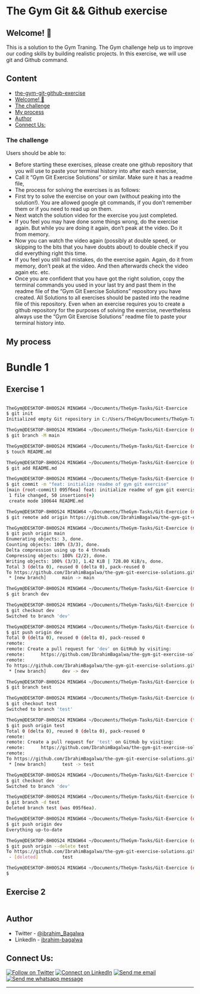 # The Gym Git && Github exercise

## Welcome! 👋

This is a solution to the Gym Traning. The Gym challenge help us to improve our coding skills by building realistic projects.
In this exercise, we will use git and Github command.

## Content

- [the-gym-git-github-exercise](#the-gym-git-github-exercice)
- [Welcome! 👋](#welcome)
- [The challenge](#the-challenge)
- [My process](#my-process)
- [Author](#author)
- [Connect Us:](#connect-us)

### The challenge

Users should be able to:

- Before starting these exercises, please create one github repository that you will use to paste your terminal history into after each exercise,
- Call it “Gym Git Exercise Solutions” or similar. Make sure it has a readme file,
- The process for solving the exercises is as follows:
- First try to solve the exercise on your own (without peaking into the solution!). You are allowed google git commands, if you don’t remember them or if you need to read up on them.
- Next watch the solution video for the exercise you just completed.
- If you feel you may have done some things wrong, do the exercise again. But while you are doing it again, don’t peak at the video. Do it from memory.
- Now you can watch the video again (possibly at double speed, or skipping to the bits that you have doubts about) to double check if you did everything right this time.
- If you feel you still had mistakes, do the exercise again. Again, do it from memory, don’t peak at the video. And then afterwards check the video again etc. etc.
- Once you are confident that you have got the right solution, copy the terminal commands you used in your last try and past them in the readme file of the “Gym Git Exercise Solutions” repository you have created. All Solutions to all exercises should be pasted into the readme file of this repository. Even when an exercise requires you to create a github repository for the purposes of solving the exercise, nevertheless always use the “Gym Git Exercise Solutions” readme file to paste your terminal history into.

## My process

# Bundle 1

## Exercise 1

```bash

TheGym@DESKTOP-8H0OS24 MINGW64 ~/Documents/TheGym-Tasks/Git-Exercice
$ git init
Initialized empty Git repository in C:/Users/TheGym/Documents/TheGym-Tasks/Git-Exercice/.git/

TheGym@DESKTOP-8H0OS24 MINGW64 ~/Documents/TheGym-Tasks/Git-Exercice (master)
$ git branch -M main

TheGym@DESKTOP-8H0OS24 MINGW64 ~/Documents/TheGym-Tasks/Git-Exercice (main)
$ touch README.md

TheGym@DESKTOP-8H0OS24 MINGW64 ~/Documents/TheGym-Tasks/Git-Exercice (main)
$ git add README.md

TheGym@DESKTOP-8H0OS24 MINGW64 ~/Documents/TheGym-Tasks/Git-Exercice (main)
$ git commit -m "feat: initialize readme of gym git exercise"
[main (root-commit) 095f6ea] feat: initialize readme of gym git exercise
 1 file changed, 50 insertions(+)
 create mode 100644 README.md

TheGym@DESKTOP-8H0OS24 MINGW64 ~/Documents/TheGym-Tasks/Git-Exercice (main)
$ git remote add origin https://github.com/IbrahimBagalwa/the-gym-git-exercise-solutions.git

TheGym@DESKTOP-8H0OS24 MINGW64 ~/Documents/TheGym-Tasks/Git-Exercice (main)
$ git push origin main
Enumerating objects: 3, done.
Counting objects: 100% (3/3), done.
Delta compression using up to 4 threads
Compressing objects: 100% (2/2), done.
Writing objects: 100% (3/3), 1.42 KiB | 728.00 KiB/s, done.
Total 3 (delta 0), reused 0 (delta 0), pack-reused 0
To https://github.com/IbrahimBagalwa/the-gym-git-exercise-solutions.git
 * [new branch]      main -> main

TheGym@DESKTOP-8H0OS24 MINGW64 ~/Documents/TheGym-Tasks/Git-Exercice (main)
$ git branch dev

TheGym@DESKTOP-8H0OS24 MINGW64 ~/Documents/TheGym-Tasks/Git-Exercice (main)
$ git checkout dev
Switched to branch 'dev'

TheGym@DESKTOP-8H0OS24 MINGW64 ~/Documents/TheGym-Tasks/Git-Exercice (dev)
$ git push origin dev
Total 0 (delta 0), reused 0 (delta 0), pack-reused 0
remote:
remote: Create a pull request for 'dev' on GitHub by visiting:
remote:      https://github.com/IbrahimBagalwa/the-gym-git-exercise-solutions/pull/new/dev
remote:
To https://github.com/IbrahimBagalwa/the-gym-git-exercise-solutions.git
 * [new branch]      dev -> dev

TheGym@DESKTOP-8H0OS24 MINGW64 ~/Documents/TheGym-Tasks/Git-Exercice (dev)
$ git branch test

TheGym@DESKTOP-8H0OS24 MINGW64 ~/Documents/TheGym-Tasks/Git-Exercice (dev)
$ git checkout test
Switched to branch 'test'

TheGym@DESKTOP-8H0OS24 MINGW64 ~/Documents/TheGym-Tasks/Git-Exercice (test)
$ git push origin test
Total 0 (delta 0), reused 0 (delta 0), pack-reused 0
remote:
remote: Create a pull request for 'test' on GitHub by visiting:
remote:      https://github.com/IbrahimBagalwa/the-gym-git-exercise-solutions/pull/new/test
remote:
To https://github.com/IbrahimBagalwa/the-gym-git-exercise-solutions.git
 * [new branch]      test -> test

TheGym@DESKTOP-8H0OS24 MINGW64 ~/Documents/TheGym-Tasks/Git-Exercice (test)
$ git checkout dev
Switched to branch 'dev'

TheGym@DESKTOP-8H0OS24 MINGW64 ~/Documents/TheGym-Tasks/Git-Exercice (dev)
$ git branch -d test
Deleted branch test (was 095f6ea).

TheGym@DESKTOP-8H0OS24 MINGW64 ~/Documents/TheGym-Tasks/Git-Exercice (dev)
$ git push origin dev
Everything up-to-date

TheGym@DESKTOP-8H0OS24 MINGW64 ~/Documents/TheGym-Tasks/Git-Exercice (dev)
$ git push origin --delete test
To https://github.com/IbrahimBagalwa/the-gym-git-exercise-solutions.git
 - [deleted]         test

TheGym@DESKTOP-8H0OS24 MINGW64 ~/Documents/TheGym-Tasks/Git-Exercice (dev)
$
```

## Exercise 2

```bash

```

## Author

- Twitter - [@ibrahim_Bagalwa](https://twitter.com/ibrahim_Bagalwa)
- LinkedIn - [ibrahim-bagalwa](https://www.linkedin.com/in/IbrahimBagalwa)

## Connect Us:

<p align="left">

[![Follow on Twitter](https://img.shields.io/badge/--twitter?label=Twitter&logo=Twitter&style=social)](https://twitter.com/ibrahim_Bagalwa) [![Connect on LinkedIn](https://img.shields.io/badge/--linkedin?label=LinkedIn&logo=LinkedIn&style=social)](https://www.linkedin.com/in/IbrahimBagalwa) [![Send me email](https://img.shields.io/badge/--gmail?label=Gmail&logo=Gmail&style=social)](mailto:bagmurhulaibrahim@gmail.com) [![Send me whatsapp message ](https://img.shields.io/badge/--whatsapp?label=Whatsapp&logo=Whatsapp&style=social)](+243971004914)

---

</p>

